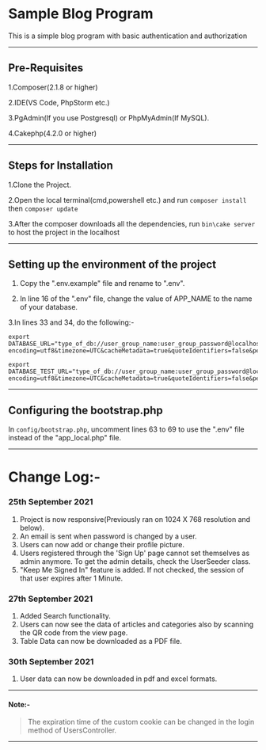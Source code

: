 # Sample Blog Program

This is a simple blog program with basic authentication and authorization

---

## Pre-Requisites

1.Composer(2.1.8 or higher)

2.IDE(VS Code, PhpStorm etc.)

3.PgAdmin(If you use Postgresql) or PhpMyAdmin(If MySQL).

4.Cakephp(4.2.0 or higher)

---

## Steps for Installation

1.Clone the Project.

2.Open the local terminal(cmd,powershell etc.) and run ``composer install`` then ``composer update``

3.After the composer downloads all the dependencies, run ``bin\cake server`` to host the project in the localhost

---

## Setting up the environment of the project

1. Copy the ".env.example" file and rename to ".env".


2. In line 16 of the ".env" file, change the value of APP_NAME to the name of your database.

3.In lines 33 and 34, do the following:-

```
export DATABASE_URL="type_of_db://user_group_name:user_group_password@localhost/${APP_NAME}?encoding=utf8&timezone=UTC&cacheMetadata=true&quoteIdentifiers=false&persistent=false"

export DATABASE_TEST_URL="type_of_db://user_group_name:user_group_password@localhost/test_${APP_NAME}?encoding=utf8&timezone=UTC&cacheMetadata=true&quoteIdentifiers=false&persistent=false"
```

---

## Configuring the bootstrap.php

In ``config/bootstrap.php``, uncomment lines 63 to 69 to use the ".env" file instead of the "app_local.php" file.

---

# Change Log:-

### 25th September 2021

1. Project is now responsive(Previously ran on 1024 X 768 resolution and below).
2. An email is sent when password is changed by a user.
3. Users can now add or change their profile picture.
4. Users registered through the 'Sign Up' page cannot set themselves as admin anymore. To get the admin details, check
   the UserSeeder class.
5. "Keep Me Signed In" feature is added. If not checked, the session of that user expires after 1 Minute.

### 27th September 2021

1. Added Search functionality.
2. Users can now see the data of articles and categories also by scanning the QR code from the view page.
3. Table Data can now be downloaded as a PDF file.

### 30th September 2021

1. User data can now be downloaded in pdf and excel formats.

---

#### Note:-

> The expiration time of the custom cookie can be changed in the login method of UsersController.

---
